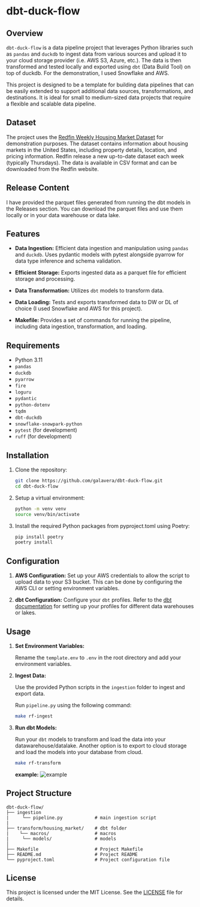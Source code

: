 
# dbt-duck-flow

## Overview

`dbt-duck-flow` is a data pipeline project that leverages Python libraries such as `pandas` and `duckdb` to ingest data from various sources and upload it to your cloud storage provider (i.e. AWS S3, Azure, etc.). The data is then transformed and tested locally and exported using `dbt` (Data Build Tool) on top of duckdb. For the demonstration, I used Snowflake and AWS.

This project is designed to be a template for building data pipelines that can be easily extended to support additional data sources, transformations, and destinations. It is ideal for small to medium-sized data projects that require a flexible and scalable data pipeline.

## Dataset

The project uses the [Redfin Weekly Housing Market Dataset](https://www.redfin.com/news/data-center/) for demonstration purposes. The dataset contains information about housing markets in the United States, including property details, location, and pricing information. Redfin release a new up-to-date dataset each week (typically Thursdays). The data is available in CSV format and can be downloaded from the Redfin website.

## Release Content
I have provided the parquet files generated from running the dbt models in the Releases section. You can download the parquet files and use them locally or in your data warehouse or data lake.

## Features

- **Data Ingestion:** Efficient data ingestion and manipulation using `pandas` and `duckdb`. Uses pydantic models with pytest alongside pyarrow for data type inference and schema validation.
- **Efficient Storage:** Exports ingested data as a parquet file for efficient storage and processing.
- **Data Transformation:** Utilizes `dbt` models to transform data.
- **Data Loading:** Tests and exports transformed data to DW or DL of choice (I used Snowflake and AWS for this project).

- **Makefile:** Provides a set of commands for running the pipeline, including data ingestion, transformation, and loading.

## Requirements

- Python 3.11
- `pandas`
- `duckdb`
- `pyarrow`
- `fire`
- `loguru`
- `pydantic`
- `python-dotenv`
- `tqdm`
- `dbt-duckdb`
- `snowflake-snowpark-python`
- `pytest` (for development)
- `ruff` (for development)

## Installation

1. Clone the repository:

    ```sh
    git clone https://github.com/galavera/dbt-duck-flow.git
    cd dbt-duck-flow
    ```

2. Setup a virtual environment:

    ```sh
    python -m venv venv
    source venv/bin/activate
    ```

2. Install the required Python packages from pyproject.toml using Poetry:

    ```sh
    pip install poetry
    poetry install
    ```

## Configuration

1. **AWS Configuration:** Set up your AWS credentials to allow the script to upload data to your S3 bucket. This can be done by configuring the AWS CLI or setting environment variables.

2. **dbt Configuration:** Configure your `dbt` profiles. Refer to the [dbt documentation](https://docs.getdbt.com/docs/configure-your-profile) for setting up your profiles for different data warehouses or lakes.

## Usage

1. **Set Environment Variables:**

    Rename the `template.env` to `.env` in the root directory and add your environment variables.


2. **Ingest Data:**

    Use the provided Python scripts in the `ingestion` folder to ingest and export data.  

    Run `pipeline.py` using the following command:

    ```sh
    make rf-ingest
    ```

3. **Run dbt Models:**

    Run your `dbt` models to transform and load the data into your datawarehouse/datalake. Another option is to export to cloud storage and load the models into your database from cloud. 

    ```sh
    make rf-transform
    ```
    **example:**
    ![example](https://imgur.com/NeBCwdO.png)
    

## Project Structure

```
dbt-duck-flow/
├── ingestion
|     └── pipeline.py            # main ingestion script
|
├── transform/housing_market/    # dbt folder
|    └── macros/                 # macros
|     └── models/                # models
│                   
├── Makefile                     # Project Makefile                      
├── README.md                    # Project README
└── pyproject.toml               # Project configuration file

```

## License

This project is licensed under the MIT License. See the [LICENSE](LICENSE) file for details.
